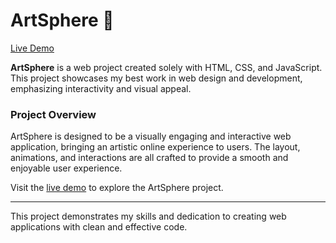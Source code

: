 # ArtSphere 🎨

[Live Demo](https://artsphereonlin.netlify.app/)

**ArtSphere** is a web project created solely with HTML, CSS, and JavaScript. This project showcases my best work in web design and development, emphasizing interactivity and visual appeal.

### Project Overview
ArtSphere is designed to be a visually engaging and interactive web application, bringing an artistic online experience to users. The layout, animations, and interactions are all crafted to provide a smooth and enjoyable user experience.

Visit the [live demo](https://artsphereonlin.netlify.app/) to explore the ArtSphere project.

---

This project demonstrates my skills and dedication to creating web applications with clean and effective code.
